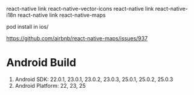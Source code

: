 react-native link react-native-vector-icons
react-native link react-native-i18n
react-native link react-native-maps

pod install in ios/

https://github.com/airbnb/react-native-maps/issues/937

# Android Build
1. Android SDK: 22.0.1, 23.0.1, 23.0.2, 23.0.3, 25.0.1, 25.0.2, 25.0.3
2. Android Platform: 22, 23, 25